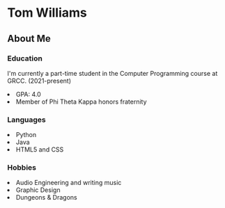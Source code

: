 <h1>Tom Williams</h1> 

<h2>About Me</h2>

<h3>Education</h3>
<p>I'm currently a part-time student in the Computer Programming course at GRCC. (2021-present)</p>
<li>GPA: 4.0</li>
<li>Member of Phi Theta Kappa honors fraternity</li>

<h3>Languages</h3>
<li>Python</li>
<li>Java</li>
<li>HTML5 and CSS</li>

<h3>Hobbies</h3>
<li>Audio Engineering and writing music</li>
<li>Graphic Design</li>
<li>Dungeons & Dragons</li>
